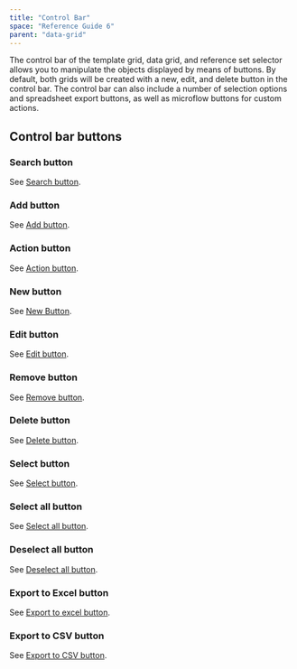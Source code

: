 ```yaml
---
title: "Control Bar"
space: "Reference Guide 6"
parent: "data-grid"
---
```



The control bar of the template grid, data grid, and reference set selector allows you to manipulate the objects displayed by means of buttons. By default, both grids will be created with a new, edit, and delete button in the control bar. The control bar can also include a number of selection options and spreadsheet export buttons, as well as microflow buttons for custom actions. 

## Control bar buttons

### Search button

See [Search button](/refguide6/search-button).

### Add button

See [Add button](/refguide6/add-button).

### Action button

See [Action button](/refguide6/grid-action-button).

### New button

See [New Button](/refguide6/grid-new-button).

### Edit button

See [Edit button](/refguide6/edit-button).

### Remove button

See [Remove button](/refguide6/remove-button).

### Delete button

See [Delete button](/refguide6/delete-button).

### Select button

See [Select button](/refguide6/select-button).

### Select all button

See [Select all button](/refguide6/select-all-button).

### Deselect all button

See [Deselect all button](/refguide6/deselect-all-button).

### Export to Excel button

See [Export to excel button](/refguide6/export-to-excel-button).

### Export to CSV button

See [Export to CSV button](/refguide6/export-to-csv-button).
